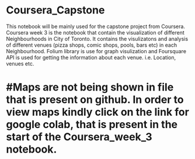 # Coursera_Capstone
This notebook will be mainly used for the capstone project from Coursera.
Coursera week 3 is the notebook that contain the visualization of different Neighbourhoods in City of Toronto. It contains the visulizatons and analysis of different venues (pizza shops, comic shops, pools, bars etc) in each Neighbourhood.
Folium library is use for graph visulization and Foursquare API is used for getting the information about each venue. i.e. Location, venues etc.
# #Maps are not being shown in file that is present on github. In order to view maps kindly click on the link for google colab, that is present in the start of the Coursera_week_3 notebook.
